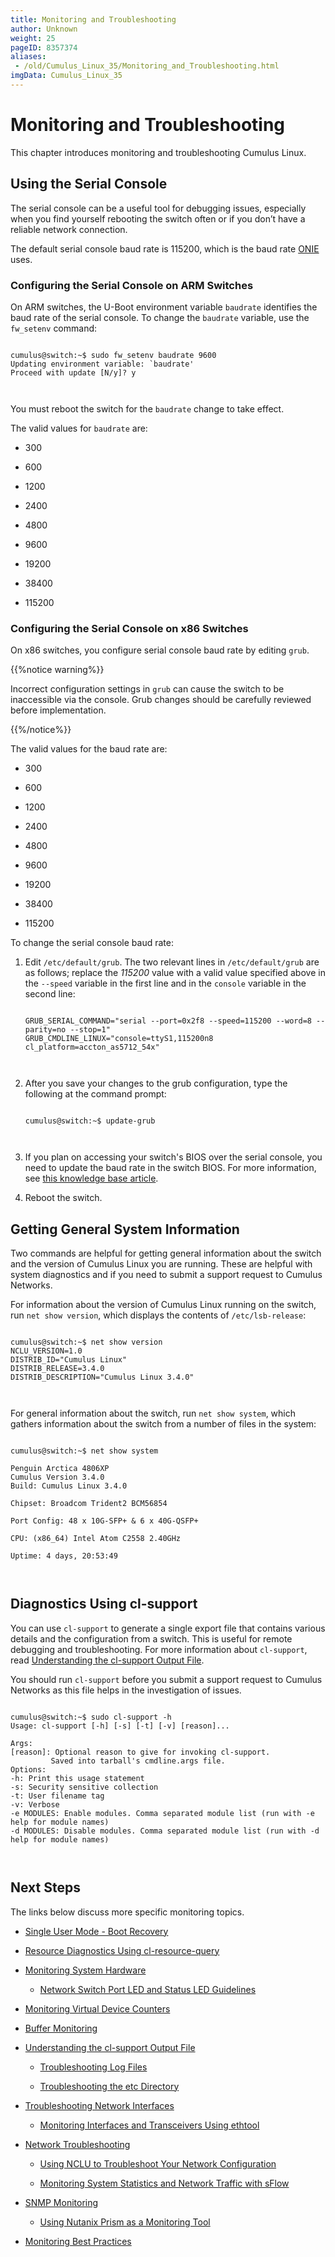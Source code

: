 ```yaml
---
title: Monitoring and Troubleshooting
author: Unknown
weight: 25
pageID: 8357374
aliases:
 - /old/Cumulus_Linux_35/Monitoring_and_Troubleshooting.html
imgData: Cumulus_Linux_35
---
```

# Monitoring and Troubleshooting

This chapter introduces monitoring and troubleshooting Cumulus Linux.

## Using the Serial Console

The serial console can be a useful tool for debugging issues, especially
when you find yourself rebooting the switch often or if you don’t have a
reliable network connection.

The default serial console baud rate is 115200, which is the baud rate
[ONIE](http://opencomputeproject.github.io/onie/) uses.

### Configuring the Serial Console on ARM Switches

On ARM switches, the U-Boot environment variable `baudrate` identifies
the baud rate of the serial console. To change the `baudrate` variable,
use the `fw_setenv` command:

``` 
                   
cumulus@switch:~$ sudo fw_setenv baudrate 9600
Updating environment variable: `baudrate'
Proceed with update [N/y]? y
   
    
```

You must reboot the switch for the `baudrate` change to take effect.

The valid values for `baudrate` are:

  - 300

  - 600

  - 1200

  - 2400

  - 4800

  - 9600

  - 19200

  - 38400

  - 115200

### Configuring the Serial Console on x86 Switches

On x86 switches, you configure serial console baud rate by editing
`grub`.

{{%notice warning%}}

Incorrect configuration settings in `grub` can cause the switch to be
inaccessible via the console. Grub changes should be carefully reviewed
before implementation.

{{%/notice%}}

The valid values for the baud rate are:

  - 300

  - 600

  - 1200

  - 2400

  - 4800

  - 9600

  - 19200

  - 38400

  - 115200

To change the serial console baud rate:

1.  Edit `/etc/default/grub`. The two relevant lines in
    `/etc/default/grub` are as follows; replace the *115200* value with
    a valid value specified above in the `--speed` variable in the first
    line and in the `console` variable in the second line:
    
    ``` 
                       
    GRUB_SERIAL_COMMAND="serial --port=0x2f8 --speed=115200 --word=8 --parity=no --stop=1"              
    GRUB_CMDLINE_LINUX="console=ttyS1,115200n8 cl_platform=accton_as5712_54x"
       
        
    ```

2.  After you save your changes to the grub configuration, type the
    following at the command prompt:
    
    ``` 
                       
    cumulus@switch:~$ update-grub
       
        
    ```

3.  If you plan on accessing your switch's BIOS over the serial console,
    you need to update the baud rate in the switch BIOS. For more
    information, see [this knowledge base
    article](https://support.cumulusnetworks.com/hc/en-us/articles/203884473).

4.  Reboot the switch.

## Getting General System Information

Two commands are helpful for getting general information about the
switch and the version of Cumulus Linux you are running. These are
helpful with system diagnostics and if you need to submit a support
request to Cumulus Networks.

For information about the version of Cumulus Linux running on the
switch, run `net show version`, which displays the contents of
`/etc/lsb-release`:

``` 
                   
cumulus@switch:~$ net show version
NCLU_VERSION=1.0
DISTRIB_ID="Cumulus Linux"
DISTRIB_RELEASE=3.4.0
DISTRIB_DESCRIPTION="Cumulus Linux 3.4.0"
   
    
```

For general information about the switch, run `net show system`, which
gathers information about the switch from a number of files in the
system:

``` 
                   
cumulus@switch:~$ net show system
 
Penguin Arctica 4806XP
Cumulus Version 3.4.0
Build: Cumulus Linux 3.4.0
 
Chipset: Broadcom Trident2 BCM56854
 
Port Config: 48 x 10G-SFP+ & 6 x 40G-QSFP+
 
CPU: (x86_64) Intel Atom C2558 2.40GHz
 
Uptime: 4 days, 20:53:49
   
    
```

## Diagnostics Using cl-support

You can use `cl-support` to generate a single export file that contains
various details and the configuration from a switch. This is useful for
remote debugging and troubleshooting. For more information about
`cl-support`, read [Understanding the cl-support Output
File](/old/Cumulus_Linux_35/Understanding_the_cl-support_Output_File.html).

You should run `cl-support` before you submit a support request to
Cumulus Networks as this file helps in the investigation of issues.

``` 
                   
cumulus@switch:~$ sudo cl-support -h
Usage: cl-support [-h] [-s] [-t] [-v] [reason]...
 
Args:
[reason]: Optional reason to give for invoking cl-support.
         Saved into tarball's cmdline.args file.
Options:
-h: Print this usage statement
-s: Security sensitive collection
-t: User filename tag
-v: Verbose
-e MODULES: Enable modules. Comma separated module list (run with -e help for module names)
-d MODULES: Disable modules. Comma separated module list (run with -d help for module names)
   
    
```

## Next Steps

The links below discuss more specific monitoring topics.

  - [Single User Mode - Boot
    Recovery](/old/Cumulus_Linux_35/Single_User_Mode_-_Boot_Recovery.html)

  - [Resource Diagnostics Using
    cl-resource-query](/old/Cumulus_Linux_35/Resource_Diagnostics_Using_cl-resource-query.html)

  - [Monitoring System
    Hardware](/old/Cumulus_Linux_35/Monitoring_System_Hardware.html)
    
      - [Network Switch Port LED and Status LED
        Guidelines](/old/Cumulus_Linux_35/Network_Switch_Port_LED_and_Status_LED_Guidelines.html)

  - [Monitoring Virtual Device
    Counters](/old/Cumulus_Linux_35/Monitoring_Virtual_Device_Counters.html)

  - [Buffer Monitoring](/old/Cumulus_Linux_35/Buffer_Monitoring.html)

  - [Understanding the cl-support Output
    File](/old/Cumulus_Linux_35/Understanding_the_cl-support_Output_File.html)
    
      - [Troubleshooting Log
        Files](/old/Cumulus_Linux_35/Troubleshooting_Log_Files.html)
    
      - [Troubleshooting the etc
        Directory](/old/Cumulus_Linux_35/Troubleshooting_the_etc_Directory.html)

  - [Troubleshooting Network
    Interfaces](/old/Cumulus_Linux_35/Troubleshooting_Network_Interfaces.html)
    
      - [Monitoring Interfaces and Transceivers Using
        ethtool](/old/Cumulus_Linux_35/Monitoring_Interfaces_and_Transceivers_Using_ethtool.html)

  - [Network
    Troubleshooting](/old/Cumulus_Linux_35/Network_Troubleshooting.html)
    
      - [Using NCLU to Troubleshoot Your Network
        Configuration](/old/Cumulus_Linux_35/Using_NCLU_to_Troubleshoot_Your_Network_Configuration.html)
    
      - [Monitoring System Statistics and Network Traffic with
        sFlow](/old/Cumulus_Linux_35/Monitoring_System_Statistics_and_Network_Traffic_with_sFlow.html)

  - [SNMP Monitoring](/old/Cumulus_Linux_35/SNMP_Monitoring.html)
    
      - [Using Nutanix Prism as a Monitoring
        Tool](/old/Cumulus_Linux_35/Using_Nutanix_Prism_as_a_Monitoring_Tool.html)

  - [Monitoring Best
    Practices](/old/Cumulus_Linux_35/Monitoring_Best_Practices.html)
